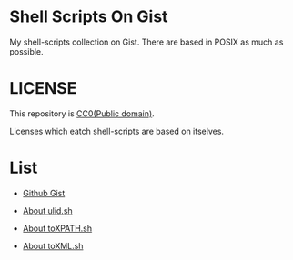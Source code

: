 # Shell Scripts On Gist

My shell-scripts collection on Gist.
There are based in POSIX as much as possible.

# LICENSE

This repository is [CC0(Public domain)](https://creativecommons.org/publicdomain/zero/1.0/legalcode).

Licenses which eatch shell-scripts are based on itselves.

# List

- [Github Gist](https://gist.github.com/search?q=user%3Atd-shi+filename%3A.sh)

- [About ulid.sh](./ulid/README.md)
- [About toXPATH.sh](./toXPATH/README.md)
- [About toXML.sh](./toXML/README.md)
